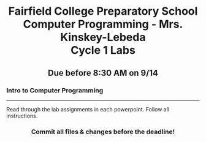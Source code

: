<h1 align="center">
    Fairfield College Preparatory School<br>
    Computer Programming - Mrs. Kinskey-Lebeda<br>
    Cycle 1 Labs
</h1>

<h2 align="center">Due before 8:30 AM on 9/14</h2>

### Intro to Computer Programming
---
Read through the lab assignments in each powerpoint. Follow all instructions.

<h3 align="center">Commit all files & changes before the deadline!</h3>
